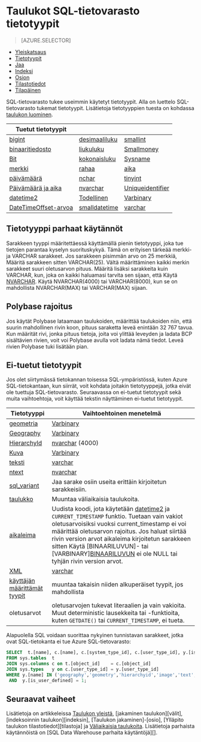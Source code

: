 <properties
   pageTitle="Tietotyyppien SQL-tietovarasto taulukoiden | Microsoft Azure"
   description="Tietotyyppien Azure SQL-tietovarasto taulukoiden käytön aloittaminen."
   services="sql-data-warehouse"
   documentationCenter="NA"
   authors="jrowlandjones"
   manager="barbkess"
   editor=""/>

<tags
   ms.service="sql-data-warehouse"
   ms.devlang="NA"
   ms.topic="article"
   ms.tgt_pltfrm="NA"
   ms.workload="data-services"
   ms.date="06/29/2016"
   ms.author="jrj;barbkess;sonyama"/>

# <a name="data-types-for-tables-in-sql-data-warehouse"></a>Taulukot SQL-tietovarasto tietotyypit

> [AZURE.SELECTOR]
- [Yleiskatsaus][]
- [Tietotyypit][]
- [Jaa][]
- [Indeksi][]
- [Osion][]
- [Tilastotiedot][]
- [Tilapäinen][]

SQL-tietovarasto tukee useimmin käytetyt tietotyypit.  Alla on luettelo SQL-tietovarasto tukemat tietotyypit.  Lisätietoja tietotyyppien tuesta on kohdassa [taulukon luominen][].

|**Tuetut tietotyypit**|||
|---|---|---|
[bigint][]|[desimaaliluku][]|[smallint][]|
[binaaritiedosto][]|[liukuluku][]|[Smallmoney][]|
[Bit][]|[kokonaisluku][]|[Sysname][]|
[merkki][]|[rahaa][]|[aika][]|
[päivämäärä][]|[nchar][]|[tinyint][]|
[Päivämäärä ja aika][]|[nvarchar][]|[Uniqueidentifier][]|
[datetime2][]|[Todellinen][]|[Varbinary][]|
[DateTimeOffset-arvoa][]|[smalldatetime][]|[varchar][]|


## <a name="data-type-best-practices"></a>Tietotyyppi parhaat käytännöt

 Sarakkeen tyyppi määritettäessä käyttämällä pienin tietotyyppi, joka tue tietojen parantaa kyselyn suorituskykyä. Tämä on erityisen tärkeää merkki- ja VARCHAR sarakkeet. Jos sarakkeen pisimmän arvo on 25 merkkiä, Määritä sarakkeen sitten VARCHAR(25). Vältä määrittäminen kaikki merkin sarakkeet suuri oletusarvon pituus. Määritä lisäksi sarakkeita kuin VARCHAR, kun, joka on kaikki haluamasi tarvita sen sijaan, että Käytä [NVARCHAR][].  Käytä NVARCHAR(4000) tai VARCHAR(8000), kun se on mahdollista NVARCHAR(MAX) tai VARCHAR(MAX) sijaan.

## <a name="polybase-limitation"></a>Polybase rajoitus

Jos käytät Polybase lataamaan taulukoiden, määrittää taulukoiden niin, että suurin mahdollinen rivin koon, pituus saraketta leveä enintään 32 767 tavua.  Kun määrität rivi, jonka pituus tietoja, joita voi ylittää leveyden ja ladata BCP sisältävien rivien, voit voi Polybase avulla voit ladata nämä tiedot.  Leveä rivien Polybase tuki lisätään pian.

## <a name="unsupported-data-types"></a>Ei-tuetut tietotyypit

Jos olet siirtymässä tietokannan toisessa SQL-ympäristössä, kuten Azure SQL-tietokantaan, kun siirrät, voit kohdata joitakin tietotyyppejä, jotka eivät ole tuettuja SQL-tietovarasto.  Seuraavassa on ei-tuetut tietotyypit sekä muita vaihtoehtoja, voit käyttää tekstin näyttäminen ei-tuetut tietotyypit.

|Tietotyyppi|Vaihtoehtoinen menetelmä|
|---|---|
|[geometria][]|[Varbinary][]|
|[Geography][]|[Varbinary][]|
|[HierarchyId][]|[nvarchar][] (4000)|
|[Kuva][ntext,text,image]|[Varbinary][]|
|[teksti][ntext,text,image]|[varchar][]|
|[ntext][ntext,text,image]|[nvarchar][]|
|[sql_variant][]|Jaa sarake osiin useita erittäin kirjoitetun sarakkeisiin.|
|[taulukko][]|Muuntaa väliaikaisia taulukoita.|
|[aikaleima][]|Uudista koodi, jota käytetään [datetime2][] ja `CURRENT_TIMESTAMP` funktio.  Tuetaan vain vakiot oletusarvoisiksi vuoksi current_timestamp ei voi määrittää oletusarvon rajoitus. Jos haluat siirtää rivin version arvot aikaleima kirjoitetun sarakkeen sitten Käytä [BINAARILUVUN][](8)- tai [VARBINARY][BINAARILUVUN](8) ei ole NULL tai tyhjän rivin version arvot.|
|[XML][]|[varchar][]|
|[käyttäjän määrittämät tyypit][]|muuntaa takaisin niiden alkuperäiset tyypit, jos mahdollista|
|oletusarvot|oletusarvojen tukevat literaalien ja vain vakioita.  Muut deterministic lausekkeita tai -funktioita, kuten `GETDATE()` tai `CURRENT_TIMESTAMP`, ei tueta.|

Alapuolella SQL voidaan suorittaa nykyinen tunnistavan sarakkeet, jotka ovat SQL-tietokanta ei tue Azure SQL-tietovarasto:

```sql
SELECT  t.[name], c.[name], c.[system_type_id], c.[user_type_id], y.[is_user_defined], y.[name]
FROM sys.tables  t
JOIN sys.columns c on t.[object_id]    = c.[object_id]
JOIN sys.types   y on c.[user_type_id] = y.[user_type_id]
WHERE y.[name] IN ('geography','geometry','hierarchyid','image','text','ntext','sql_variant','timestamp','xml')
 AND  y.[is_user_defined] = 1;
```

## <a name="next-steps"></a>Seuraavat vaiheet

Lisätietoja on artikkeleissa [Taulukon yleistä][Yleiskatsaus], [jakaminen taulukon][välit], [indeksoinnin taulukon][indeksin], [Taulukon jakaminen]-[osio], [Ylläpito taulukon tilastotiedot][tilastoja] ja [Väliaikaisia taulukoita][tilapäinen].  Lisätietoja parhaista käytännöistä on [SQL Data Warehouse parhaita käytäntöjä][].

<!--Image references-->

<!--Article references-->
[Yleiskatsaus]: ./sql-data-warehouse-tables-overview.md
[Tietotyypit]: ./sql-data-warehouse-tables-data-types.md
[Jaa]: ./sql-data-warehouse-tables-distribute.md
[Indeksi]: ./sql-data-warehouse-tables-index.md
[Osion]: ./sql-data-warehouse-tables-partition.md
[Tilastotiedot]: ./sql-data-warehouse-tables-statistics.md
[Tilapäinen]: ./sql-data-warehouse-tables-temporary.md
[SQL Data Warehouse parhaat käytännöt]: ./sql-data-warehouse-best-practices.md

<!--MSDN references-->

<!--Other Web references-->
[taulukon luominen]: https://msdn.microsoft.com/library/mt203953.aspx
[bigint]: https://msdn.microsoft.com/library/ms187745.aspx
[binaaritiedosto]: https://msdn.microsoft.com/library/ms188362.aspx
[Bit]: https://msdn.microsoft.com/library/ms177603.aspx
[merkki]: https://msdn.microsoft.com/library/ms176089.aspx
[päivämäärä]: https://msdn.microsoft.com/library/bb630352.aspx
[Päivämäärä ja aika]: https://msdn.microsoft.com/library/ms187819.aspx
[datetime2]: https://msdn.microsoft.com/library/bb677335.aspx
[DateTimeOffset-arvoa]: https://msdn.microsoft.com/library/bb630289.aspx
[desimaaliluku]: https://msdn.microsoft.com/library/ms187746.aspx
[liukuluku]: https://msdn.microsoft.com/library/ms173773.aspx
[geometria]: https://msdn.microsoft.com/library/cc280487.aspx
[Geography]: https://msdn.microsoft.com/library/cc280766.aspx
[HierarchyId]: https://msdn.microsoft.com/library/bb677290.aspx
[kokonaisluku]: https://msdn.microsoft.com/library/ms187745.aspx
[rahaa]: https://msdn.microsoft.com/library/ms179882.aspx
[nchar]: https://msdn.microsoft.com/library/ms186939.aspx
[nvarchar]: https://msdn.microsoft.com/library/ms186939.aspx
[ntext,text,image]: https://msdn.microsoft.com/library/ms187993.aspx
[Todellinen]: https://msdn.microsoft.com/library/ms173773.aspx
[smalldatetime]: https://msdn.microsoft.com/library/ms182418.aspx
[smallint]: https://msdn.microsoft.com/library/ms187745.aspx
[Smallmoney]: https://msdn.microsoft.com/library/ms179882.aspx
[sql_variant]: https://msdn.microsoft.com/library/ms173829.aspx
[Sysname]: https://msdn.microsoft.com/library/ms186939.aspx
[taulukko]: https://msdn.microsoft.com/library/ms175010.aspx
[aika]: https://msdn.microsoft.com/library/bb677243.aspx
[aikaleima]: https://msdn.microsoft.com/library/ms182776.aspx
[tinyint]: https://msdn.microsoft.com/library/ms187745.aspx
[Uniqueidentifier]: https://msdn.microsoft.com/library/ms187942.aspx
[Varbinary]: https://msdn.microsoft.com/library/ms188362.aspx
[varchar]: https://msdn.microsoft.com/library/ms186939.aspx
[XML]: https://msdn.microsoft.com/library/ms187339.aspx
[käyttäjän määrittämät tyypit]: https://msdn.microsoft.com/library/ms131694.aspx
